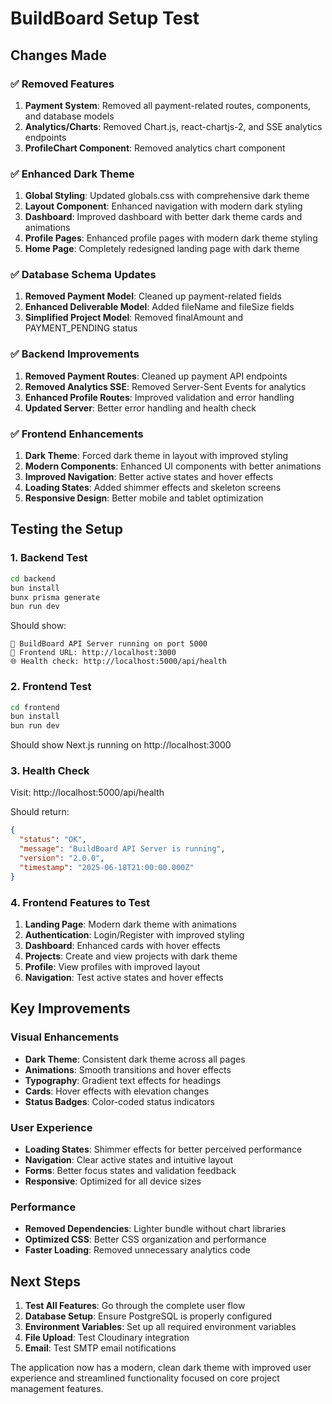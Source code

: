 # BuildBoard Setup Test

## Changes Made

### ✅ Removed Features
1. **Payment System**: Removed all payment-related routes, components, and database models
2. **Analytics/Charts**: Removed Chart.js, react-chartjs-2, and SSE analytics endpoints
3. **ProfileChart Component**: Removed analytics chart component

### ✅ Enhanced Dark Theme
1. **Global Styling**: Updated globals.css with comprehensive dark theme
2. **Layout Component**: Enhanced navigation with modern dark styling
3. **Dashboard**: Improved dashboard with better dark theme cards and animations
4. **Profile Pages**: Enhanced profile pages with modern dark theme styling
5. **Home Page**: Completely redesigned landing page with dark theme

### ✅ Database Schema Updates
1. **Removed Payment Model**: Cleaned up payment-related fields
2. **Enhanced Deliverable Model**: Added fileName and fileSize fields
3. **Simplified Project Model**: Removed finalAmount and PAYMENT_PENDING status

### ✅ Backend Improvements
1. **Removed Payment Routes**: Cleaned up payment API endpoints
2. **Removed Analytics SSE**: Removed Server-Sent Events for analytics
3. **Enhanced Profile Routes**: Improved validation and error handling
4. **Updated Server**: Better error handling and health check

### ✅ Frontend Enhancements
1. **Dark Theme**: Forced dark theme in layout with improved styling
2. **Modern Components**: Enhanced UI components with better animations
3. **Improved Navigation**: Better active states and hover effects
4. **Loading States**: Added shimmer effects and skeleton screens
5. **Responsive Design**: Better mobile and tablet optimization

## Testing the Setup

### 1. Backend Test
```bash
cd backend
bun install
bunx prisma generate
bun run dev
```

Should show:
```
🚀 BuildBoard API Server running on port 5000
📱 Frontend URL: http://localhost:3000
🌐 Health check: http://localhost:5000/api/health
```

### 2. Frontend Test
```bash
cd frontend
bun install
bun run dev
```

Should show Next.js running on http://localhost:3000

### 3. Health Check
Visit: http://localhost:5000/api/health

Should return:
```json
{
  "status": "OK",
  "message": "BuildBoard API Server is running",
  "version": "2.0.0",
  "timestamp": "2025-06-18T21:00:00.000Z"
}
```

### 4. Frontend Features to Test
1. **Landing Page**: Modern dark theme with animations
2. **Authentication**: Login/Register with improved styling
3. **Dashboard**: Enhanced cards with hover effects
4. **Projects**: Create and view projects with dark theme
5. **Profile**: View profiles with improved layout
6. **Navigation**: Test active states and hover effects

## Key Improvements

### Visual Enhancements
- **Dark Theme**: Consistent dark theme across all pages
- **Animations**: Smooth transitions and hover effects
- **Typography**: Gradient text effects for headings
- **Cards**: Hover effects with elevation changes
- **Status Badges**: Color-coded status indicators

### User Experience
- **Loading States**: Shimmer effects for better perceived performance
- **Navigation**: Clear active states and intuitive layout
- **Forms**: Better focus states and validation feedback
- **Responsive**: Optimized for all device sizes

### Performance
- **Removed Dependencies**: Lighter bundle without chart libraries
- **Optimized CSS**: Better CSS organization and performance
- **Faster Loading**: Removed unnecessary analytics code

## Next Steps

1. **Test All Features**: Go through the complete user flow
2. **Database Setup**: Ensure PostgreSQL is properly configured
3. **Environment Variables**: Set up all required environment variables
4. **File Upload**: Test Cloudinary integration
5. **Email**: Test SMTP email notifications

The application now has a modern, clean dark theme with improved user experience and streamlined functionality focused on core project management features.
